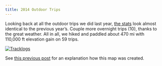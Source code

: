 ```yaml
---
title: 2014 Outdoor Trips
---
```


Looking back at all the outdoor trips we did last year, [the stats](https://zenobase.com/#/buckets/u07qih0a27/?q=timestamp:2014) look almost identical to the previous year&#8217;s. Couple more overnight trips (10), thanks to the great weather. All in all, we hiked and paddled about 470 mi with 110,000 ft elevation gain on 59 trips.

[![Tracklogs](http://farm8.static.flickr.com/7521/15996138219_aa9bcdef84_o.png)](https://www.google.com/fusiontables/embedviz?q=select+col5+from+1qqRIewHtmcROWgAtyAWkFd50jF7IyIG_pdAcj-SX&viz=MAP&h=false&lat=47.273650754137826&lng=-122.05635518652345&t=4&z=8&l=col5&y=2&tmplt=2&hml=KML)

See [this previous post](/2010/12/12/one-years-tracklogs/) for an explanation how this map was created.

